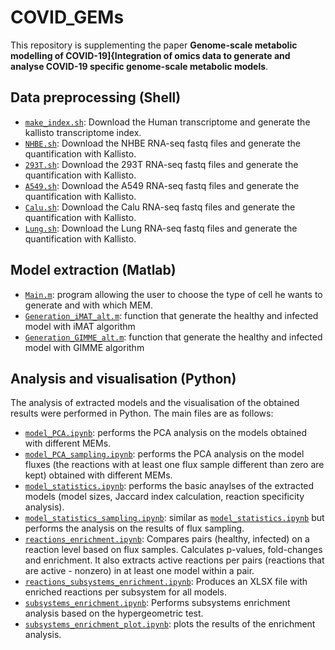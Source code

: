# COVID_GEMs

This repository is supplementing the paper **Genome-scale metabolic modelling of COVID-19]{Integration of omics data to generate and analyse COVID-19 specific genome-scale metabolic models**. 


## Data preprocessing (Shell)
* [```make_index.sh```](/Code/Linux/make_index.sh): Download the Human transcriptome and generate the kallisto transcriptome index. 
* [```NHBE.sh```](/Code/Linux/NHBE.sh): Download the NHBE RNA-seq fastq files and generate the quantification with Kallisto.
* [```293T.sh```](/Code/Linux/293T.sh): Download the 293T RNA-seq fastq files and generate the quantification with Kallisto. 
* [```A549.sh```](/Code/Linux/A549.sh): Download the A549 RNA-seq fastq files and generate the quantification with Kallisto. 
* [```Calu.sh```](/Code/Linux/Calu.sh): Download the Calu RNA-seq fastq files and generate the quantification with Kallisto.  
* [```Lung.sh```](/Code/Linux/Lung.sh): Download the Lung RNA-seq fastq files and generate the quantification with Kallisto. 

## Model extraction (Matlab)
* [```Main.m```](/Code/Matlab/Main.m): program allowing the user to choose the type of cell he wants to generate and with which MEM.
* [```Generation_iMAT_alt.m```](/Code/Matlab/Generation_iMAT_alt.m): function that generate the healthy and infected model with iMAT algorithm
* [```Generation_GIMME_alt.m```](/Code/Matlab/Generation_Gimme_alt.m): function that generate the healthy and infected model with GIMME algorithm

## Analysis and visualisation (Python)
The analysis of extracted models and the visualisation of the obtained results were performed in Python. The main files are as follows:
* [```model_PCA.ipynb```](model_PCA.ipynb): performs the PCA analysis on the models obtained with different MEMs.
* [```model_PCA_sampling.ipynb```](model_PCA_sampling.ipynb): performs the PCA analysis on the model fluxes (the reactions with at least one flux sample different than zero are kept) obtained with different MEMs.
* [```model_statistics.ipynb```](model_statistics.ipynb): performs the basic anaylses of the extracted models (model sizes, Jaccard index calculation, reaction specificity analysis).
* [```model_statistics_sampling.ipynb```](model_statistics_sampling.ipynb): similar as [```model_statistics.ipynb```](model_statistics.ipynb) but performs the analysis on the results of flux sampling.
* [```reactions_enrichment.ipynb```](reactions_enrichment.ipynb): Compares pairs (healthy, infected) on a reaction level based on flux samples. Calculates p-values, fold-changes and enrichment. It also extracts active reactions per pairs (reactions that are active - nonzero) in at least one model within a pair.
* [```reactions_subsystems_enrichment.ipynb```](reactions_subsystems_enrichment.ipynb): Produces an XLSX file with enriched reactions per subsystem for all models.
* [```subsystems_enrichment.ipynb```](subsystems_enrichment.ipynb): Performs subsystems enrichment analysis based on the hypergeometric test.
* [```subsystems_enrichment_plot.ipynb```](subsystems_enrichment_plot.ipynb): plots the results of the enrichment analysis.
